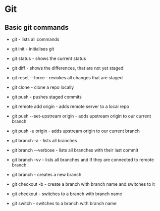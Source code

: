 # Git

## Basic git commands

- git - lists all commands
- git init - initialises git
- git status - shows the current status
- git diff - shows the differences, that are not yet staged
- git reset --force - reviokes all changes that are staged
- git clone <repo-address> - clone a repo locally
- git push - pushes staged commits
- git remote add origin <repo-address> - adds remote server to a local repo
- git push --set-upstream origin <repo-address>  - adds upstream origin to our current branch
- git push -u origin <repo-address> - adds upstream origin to our current branch


- git branch -a - lists all branches
- git branch --verbose - lists all branches with their last commit
- git branch -vv - lists all branches and if they are connected to remote branch
- git branch <branch-name> - creates a new branch
- git checkout -b <branch-name> - create a branch with branch name <branch-name> and switches to it
- git checkout <branch-name> - switches to a branch with branch name <branch-name>
- git switch <branch-name> - switches to a branch with branch name <branch-name>